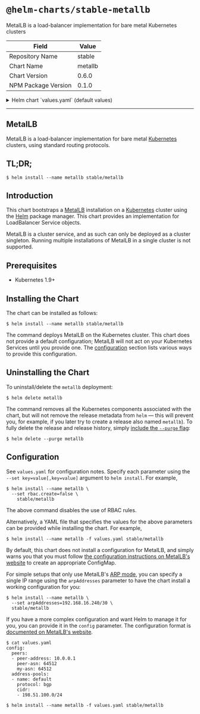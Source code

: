 # `@helm-charts/stable-metallb`

MetalLB is a load-balancer implementation for bare metal Kubernetes clusters

| Field               | Value   |
| ------------------- | ------- |
| Repository Name     | stable  |
| Chart Name          | metallb |
| Chart Version       | 0.6.0   |
| NPM Package Version | 0.1.0   |

<details>

<summary>Helm chart `values.yaml` (default values)</summary>

```yaml
# Default values for metallb.
# This is a YAML-formatted file.
# Declare variables to be passed into your templates.

# To configure MetalLB, you must specify ONE of the following two
# options.

# existingConfigMap specifies the name of an externally-defined
# ConfigMap to use as the configuration. Helm will not manage the
# contents of this ConfigMap, it is your responsibility to create it.
existingConfigMap: metallb-config

# configInline specifies MetalLB's configuration directly, in yaml
# format. When configInline is used, Helm manages MetalLB's
# configuration ConfigMap as part of the release, and
# existingConfigMap is ignored.
#
# Refer to https://metallb.universe.tf/configuration/ for
# available options.
configInline:

rbac:
  # create specifies whether to install and use RBAC rules.
  create: true

prometheus:
  # scrape annotations specifies whether to add Prometheus metric
  # auto-collection annotations to pods. See
  # https://github.com/prometheus/prometheus/blob/release-2.1/documentation/examples/prometheus-kubernetes.yml
  # for a corresponding Prometheus configuration. Alternatively, you
  # may want to use the Prometheus Operator
  # (https://github.com/coreos/prometheus-operator) for more powerful
  # monitoring configuration. If you use the Prometheus operator, this
  # can be left at false.
  scrapeAnnotations: false

serviceAccounts:
  controller:
    # Specifies whether a ServiceAccount should be created
    create: true
    # The name of the ServiceAccount to use.  If not set and create is
    # true, a name is generated using the fullname template
    name:
  speaker:
    # Specifies whether a ServiceAccount should be created
    create: true
    # The name of the ServiceAccount to use.  If not set and create is
    # true, a name is generated using the fullname template
    name:

# controller contains configuration specific to the MetalLB cluster
# controller.
controller:
  image:
    repository: metallb/controller
    tag: v0.6.2
    pullPolicy: IfNotPresent
  resources:
    # limits:
    # cpu: 100m
    # memory: 100Mi

# speaker contains configuration specific to the MetalLB speaker
# daemonset.
speaker:
  image:
    repository: metallb/speaker
    tag: v0.6.2
    pullPolicy: IfNotPresent
  resources:
    # limits:
    # cpu: 100m
    # memory: 100Mi
```

</details>

---

## MetalLB

MetalLB is a load-balancer implementation for bare metal [Kubernetes][k8s-home]
clusters, using standard routing protocols.

## TL;DR;

```console
$ helm install --name metallb stable/metallb
```

## Introduction

This chart bootstraps a [MetalLB][metallb-home] installation on
a [Kubernetes][k8s-home] cluster using the [Helm][helm-home] package manager.
This chart provides an implementation for LoadBalancer Service objects.

MetalLB is a cluster service, and as such can only be deployed as a
cluster singleton. Running multiple installations of MetalLB in a
single cluster is not supported.

## Prerequisites

- Kubernetes 1.9+

## Installing the Chart

The chart can be installed as follows:

```console
$ helm install --name metallb stable/metallb
```

The command deploys MetalLB on the Kubernetes cluster. This chart does
not provide a default configuration; MetalLB will not act on your
Kubernetes Services until you provide
one. The [configuration](#configuration) section lists various ways to
provide this configuration.

## Uninstalling the Chart

To uninstall/delete the `metallb` deployment:

```console
$ helm delete metallb
```

The command removes all the Kubernetes components associated with the
chart, but will not remove the release metadata from `helm` — this will prevent
you, for example, if you later try to create a release also named `metallb`). To
fully delete the release and release history, simply [include the `--purge`
flag][helm-usage]:

```console
$ helm delete --purge metallb
```

## Configuration

See `values.yaml` for configuration notes. Specify each parameter
using the `--set key=value[,key=value]` argument to `helm install`. For example,

```console
$ helm install --name metallb \
  --set rbac.create=false \
    stable/metallb
```

The above command disables the use of RBAC rules.

Alternatively, a YAML file that specifies the values for the above
parameters can be provided while installing the chart. For example,

```console
$ helm install --name metallb -f values.yaml stable/metallb
```

By default, this chart does not install a configuration for MetalLB, and simply
warns you that you must follow [the configuration instructions on MetalLB's
website][metallb-config] to create an appropriate ConfigMap.

For simple setups that only use MetalLB's [ARP mode][metallb-arpndp-concepts],
you can specify a single IP range using the `arpAddresses` parameter to have the
chart install a working configuration for you:

```console
$ helm install --name metallb \
  --set arpAddresses=192.168.16.240/30 \
  stable/metallb
```

If you have a more complex configuration and want Helm to manage it for you, you
can provide it in the `config` parameter. The configuration format is
[documented on MetalLB's website][metallb-config].

```console
$ cat values.yaml
config:
  peers:
  - peer-address: 10.0.0.1
    peer-asn: 64512
    my-asn: 64512
  address-pools:
  - name: default
    protocol: bgp
    cidr:
    - 198.51.100.0/24

$ helm install --name metallb -f values.yaml stable/metallb
```

[helm-home]: https://helm.sh
[helm-usage]: https://docs.helm.sh/using_helm/
[k8s-home]: https://kubernetes.io
[metallb-arpndp-concepts]: https://metallb.universe.tf/concepts/arp-ndp/
[metallb-config]: https://metallb.universe.tf/configuration/
[metallb-home]: https://metallb.universe.tf
